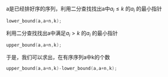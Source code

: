 a是已经排好序的序列，利用二分查找找出a中$a_i\leq k$ 的$a_i$ 的最小指针

```c++
lower_bound(a,a+n,k);
```

利用二分查找找出a中满足$a_i > k$ 的$a_i$ 的最小指针

```c++
upper_bound(a,a+n,k);
```

于是，我们可以求出，在有序序列a中k的个数

```c++
upper_bound(a,a+n,k)-lower_bound(a,a+n,k);
```

